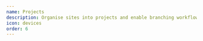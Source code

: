 ```yaml
---
name: Projects
description: Organise sites into projects and enable branching workflows for non-developers
icon: devices
order: 6
---
```

